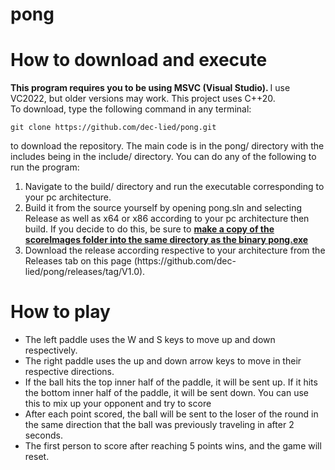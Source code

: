 # pong

<h1> How to download and execute </h1>
<p> <b> This program requires you to be using MSVC (Visual Studio). </b> I use VC2022, but older versions may work. This project uses C++20. <br /> 
  To download, type the following command in any terminal: </p>

```
git clone https://github.com/dec-lied/pong.git
``` 

<p> to download the repository. The main code is in the pong/ directory with the includes being in the include/ directory. You can do any of the following to run the program: </p>
<ol>
  <li> Navigate to the build/ directory and run the executable corresponding to your pc architecture. </li>
  <li> Build it from the source yourself by opening pong.sln and selecting Release as well as x64 or x86 according to your pc architecture then build.
       If you decide to do this, be sure to <b> <ins> make a copy of the scoreImages folder into the same directory as the binary pong.exe </ins> </b> </li>
  <li> Download the release according respective to your architecture from the Releases tab on this page (https://github.com/dec-lied/pong/releases/tag/V1.0). </li>
</ol>

<h1> How to play </h1>
<ul>
  <li> The left paddle uses the W and S keys to move up and down respectively. </li>
  <li> The right paddle uses the up and down arrow keys to move in their respective directions. </li>
  <li> If the ball hits the top inner half of the paddle, it will be sent up. If it hits the bottom inner half of the paddle, it will be sent down. 
    You can use this to mix up your opponent and try to score </li>
  <li> After each point scored, the ball will be sent to the loser of the round in the same direction that the ball was previously traveling in after 2 seconds. </li>
  <li> The first person to score after reaching 5 points wins, and the game will reset. </li>
</ul>
